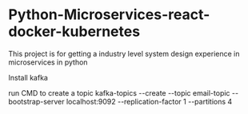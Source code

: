 # Python-Microservices-react-docker-kubernetes
This project is for getting a industry level system design experience in microservices in python


Install kafka

run CMD to create a topic 
kafka-topics --create --topic email-topic --bootstrap-server localhost:9092 --replication-factor 1 --partitions 4
